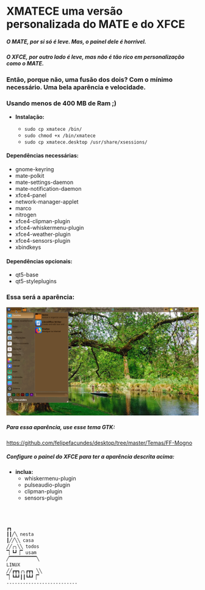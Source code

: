 # XMATECE uma versão personalizada do MATE e do XFCE

##### O MATE, por si só é leve. Mas, o painel dele é horrível.
##### O XFCE, por outro lado é leve, mas não é tão rico em personalização como o MATE.

### Então, porque não, uma fusão dos dois? Com o mínimo necessário. Uma bela aparência e velocidade.
### Usando menos de 400 MB de Ram ;)

- **Instalação:**

  - `sudo cp xmatece /bin/`
  - `sudo chmod +x /bin/xmatece`
  - `sudo cp xmatece.desktop /usr/share/xsessions/`

#### Dependências necessárias:

  - gnome-keyring
  - mate-polkit
  - mate-settings-daemon
  - mate-notification-daemon
  - xfce4-panel
  - network-manager-applet
  - marco
  - nitrogen
  - xfce4-clipman-plugin
  - xfce4-whiskermenu-plugin
  - xfce4-weather-plugin
  - xfce4-sensors-plugin
  - xbindkeys
  
#### Dependências opcionais:

  - qt5-base
  - qt5-styleplugins
  
### Essa será a aparência:

![Aparência](https://raw.githubusercontent.com/felipefacundes/xmatece/master/xmatece.png)

##### Para essa aparência, use esse tema GTK:

https://github.com/felipefacundes/desktop/tree/master/Temas/FF-Mogno

##### Configure o painel do XFCE para ter a aparência descrita acima:

- **inclua:**
  - whiskermenu-plugin
  - pulseaudio-plugin
  - clipman-plugin
  - sensors-plugin

<br></br>

```
┏┓
┃┃╱╲ nesta
┃╱╱╲╲ casa
╱╱╭╮╲╲ todos
▔▏┗┛▕▔ usam
╱▔▔▔▔▔▔▔▔▔▔╲
LINUX
╱╱┏┳┓╭╮┏┳┓ ╲╲
▔▏┗┻┛┃┃┗┻┛▕▔
--------------------------
```
